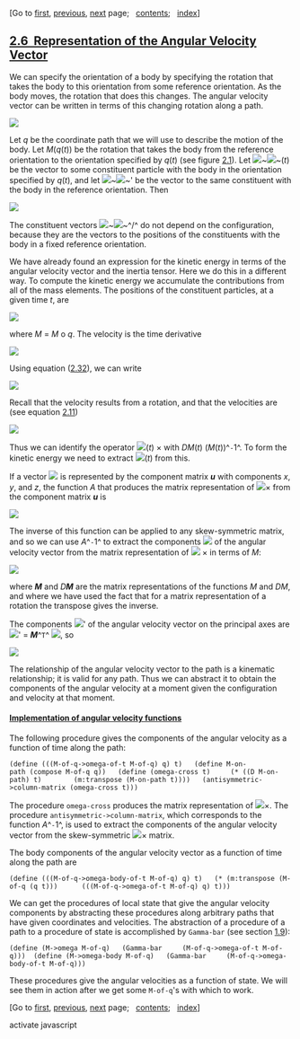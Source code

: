 <div class="navigation">

[Go to <span>[first](book.html),
[previous](book-Z-H-25.html)</span><span>,
[next](book-Z-H-27.html)</span> page<span>;
  </span><span>[contents](book-Z-H-4.html#%_toc_start)</span><span><span>;
  </span>[index](book-Z-H-82.html#%_index_start)</span>]

</div>

[2.6  Representation of the Angular Velocity Vector](book-Z-H-4.html#%_toc_%_sec_2.6)
-------------------------------------------------------------------------------------

We can specify the orientation of a body by specifying the rotation that
takes the body to this orientation from some reference orientation. As
the body moves, the rotation that does this changes. The angular
velocity vector can be written in terms of this changing rotation along
a path.

<div align="left">

![](chap2-Z-G-33.gif)

</div>

Let *q* be the coordinate path that we will use to describe the motion
of the body. Let *M*(*q*(*t*)) be the rotation that takes the body from
the reference orientation to the orientation specified by *q*(*t*) (see
figure [2.1](#FIGURE_2.1)). Let
![](chap2-Z-G-D-3.gif)~![](chap1-Z-G-D-21.gif)~(*t*) be the vector to
some constituent particle with the body in the orientation specified by
*q*(*t*), and let ![](chap2-Z-G-D-3.gif)~![](chap1-Z-G-D-21.gif)~' be
the vector to the same constituent with the body in the reference
orientation. Then

<div align="left">

![](chap2-Z-G-34.gif)

</div>

The constituent vectors
![](chap2-Z-G-D-3.gif)~![](chap1-Z-G-D-21.gif)~^/^ do not depend on the
configuration, because they are the vectors to the positions of the
constituents with the body in a fixed reference orientation.

We have already found an expression for the kinetic energy in terms of
the angular velocity vector and the inertia tensor. Here we do this in a
different way. To compute the kinetic energy we accumulate the
contributions from all of the mass elements. The positions of the
constituent particles, at a given time *t*, are

<div align="left">

![](chap2-Z-G-35.gif)

</div>

where *M* = *M* o *q*. The velocity is the time derivative

<div align="left">

![](chap2-Z-G-36.gif)

</div>

Using equation ([2.32](#EQUATION_2.32)), we can write

<div align="left">

![](chap2-Z-G-37.gif)

</div>

Recall that the velocity results from a rotation, and that the
velocities are (see equation [2.11](book-Z-H-22.html#EQUATION_2.11))

<div align="left">

![](chap2-Z-G-38.gif)

</div>

Thus we can identify the operator ![](chap2-Z-G-D-8.gif)(*t*) × with
*DM*(*t*) (*M*(*t*))^`-`1^. To form the kinetic energy we need to
extract ![](chap2-Z-G-D-8.gif)(*t*) from this.

If a vector ![](chap2-Z-G-D-15.gif) is represented by the component
matrix ***u*** with components *x*, *y*, and *z*, the function *A* that
produces the matrix representation of ![](chap2-Z-G-D-15.gif)× from the
component matrix ***u*** is

<div align="left">

![](chap2-Z-G-39.gif)

</div>

The inverse of this function can be applied to any skew-symmetric
matrix, and so we can use *A*^`-`1^ to extract the components
![](chap1-Z-G-D-23.gif) of the angular velocity vector from the matrix
representation of ![](chap2-Z-G-D-8.gif) × in terms of *M*:

<div align="left">

![](chap2-Z-G-40.gif)

</div>

where ***M*** and *D****M*** are the matrix representations of the
functions *M* and *DM*, and where we have used the fact that for a
matrix representation of a rotation the transpose gives the inverse.

The components ![](chap1-Z-G-D-23.gif)' of the angular velocity vector
on the principal axes are ![](chap1-Z-G-D-23.gif)' = ***M***^`T`^
![](chap1-Z-G-D-23.gif), so

<div align="left">

![](chap2-Z-G-41.gif)

</div>

The relationship of the angular velocity vector to the path is a
kinematic relationship; it is valid for any path. Thus we can abstract
it to obtain the components of the angular velocity at a moment given
the configuration and velocity at that moment.

#### [Implementation of angular velocity functions](book-Z-H-4.html#%_toc_%_sec_Temp_190)

The following procedure gives the components of the angular velocity as
a function of time along the path:

`(define (((M-of-q->omega-of-t M-of-q) q) t)   (define M-on-path (compose M-of-q q))   (define (omega-cross t)     (* ((D M-on-path) t)        (m:transpose (M-on-path t))))   (antisymmetric->column-matrix (omega-cross t))) `

The procedure `omega-cross` produces the matrix representation of
![](chap2-Z-G-D-8.gif)×. The procedure `antisymmetric->column-matrix`,
which corresponds to the function *A*^`-`1^, is used to extract the
components of the angular velocity vector from the skew-symmetric
![](chap2-Z-G-D-8.gif)× matrix.

The body components of the angular velocity vector as a function of time
along the path are

`(define (((M-of-q->omega-body-of-t M-of-q) q) t)   (* (m:transpose (M-of-q (q t)))      (((M-of-q->omega-of-t M-of-q) q) t))) `

We can get the procedures of local state that give the angular velocity
components by abstracting these procedures along arbitrary paths that
have given coordinates and velocities. The abstraction of a procedure of
a path to a procedure of state is accomplished by `Gamma-bar` (see
section [1.9](book-Z-H-16.html#%_sec_1.9)):

`(define (M->omega M-of-q)   (Gamma-bar     (M-of-q->omega-of-t M-of-q)))  (define (M->omega-body M-of-q)   (Gamma-bar     (M-of-q->omega-body-of-t M-of-q))) `

These procedures give the angular velocities as a function of state. We
will see them in action after we get some `M-of-q`'s with which to work.

<div class="navigation">

[Go to <span>[first](book.html),
[previous](book-Z-H-25.html)</span><span>,
[next](book-Z-H-27.html)</span> page<span>;
  </span><span>[contents](book-Z-H-4.html#%_toc_start)</span><span><span>;
  </span>[index](book-Z-H-82.html#%_index_start)</span>]

</div>

activate javascript

